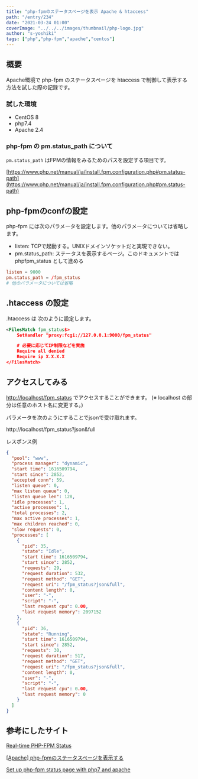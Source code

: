 ```yaml
---
title: "php-fpmのステータスページを表示 Apache & htaccess"
path: "/entry/234"
date: "2021-03-24 01:00"
coverImage: "../../../images/thumbnail/php-logo.jpg"
author: "s-yoshiki"
tags: ["php","php-fpm","apache","centos"]
---
```


## 概要

Apache環境で php-fpm のステータスページを htaccess で制御して表示する方法を試した際の記録です。

### 試した環境

- CentOS 8
- php7.4
- Apache 2.4

### php-fpm の pm.status_path について

`pm.status_path` はFPMの情報をみるためのパスを設定する項目です。

[https://www.php.net/manual/ja/install.fpm.configuration.php#pm.status-path](https://www.php.net/manual/ja/install.fpm.configuration.php#pm.status-path)

## php-fpmのconfの設定

php-fpm には次のパラメータを設定します。他のパラメータについては省略します。

- listen: TCPで起動する。UNIXドメインソケットだと実現できない。
- pm.status_path: ステータスを表示するページ。このドキュメントでは phpfpm_status として進める

```conf
listen = 9000
pm.status_path = /fpm_status
# 他のパラメータについては省略
```

## .htaccess の設定

.htaccess は 次のように設定します。

```xml
<FilesMatch fpm_status$>
    SetHandler "proxy:fcgi://127.0.0.1:9000/fpm_status"

    # 必要に応じてIP制限などを実施
    Require all denied
    Require ip X.X.X.X
</FilesMatch>
```

## アクセスしてみる

[http://localhost/fpm_status](http://localhost/fpm_status) でアクセスすることができます。 (※ localhost の部分は任意のホスト名に変更する。)

パラメータを次のようにすることでjsonで受け取れます。

http://localhost/fpm_status?json&full

レスポンス例

```json
{
  "pool": "www",
  "process manager": "dynamic",
  "start time": 1616509794,
  "start since": 2852,
  "accepted conn": 59,
  "listen queue": 0,
  "max listen queue": 0,
  "listen queue len": 128,
  "idle processes": 1,
  "active processes": 1,
  "total processes": 2,
  "max active processes": 1,
  "max children reached": 0,
  "slow requests": 0,
  "processes": [
    {
      "pid": 35,
      "state": "Idle",
      "start time": 1616509794,
      "start since": 2852,
      "requests": 29,
      "request duration": 532,
      "request method": "GET",
      "request uri": "/fpm_status?json&full",
      "content length": 0,
      "user": "-",
      "script": "-",
      "last request cpu": 0.00,
      "last request memory": 2097152
    },
    {
      "pid": 36,
      "state": "Running",
      "start time": 1616509794,
      "start since": 2852,
      "requests": 30,
      "request duration": 517,
      "request method": "GET",
      "request uri": "/fpm_status?json&full",
      "content length": 0,
      "user": "-",
      "script": "-",
      "last request cpu": 0.00,
      "last request memory": 0
    }
  ]
}
```

## 参考にしたサイト

[Real-time PHP-FPM Status](https://gist.github.com/Jiab77/a9428050ab9bb3f17c5e33343da94fd8)

[[Apache] php-fpmのステータスページを表示する](https://www.84kure.com/blog/2019/02/13/apache-php-fpm%E3%81%AE%E3%82%B9%E3%83%86%E3%83%BC%E3%82%BF%E3%82%B9%E3%83%9A%E3%83%BC%E3%82%B8%E3%82%92%E8%A1%A8%E7%A4%BA%E3%81%99%E3%82%8B/)

[Set up php-fpm status page with php7 and apache](https://stackoverflow.com/questions/39144450/set-up-php-fpm-status-page-with-php7-and-apache)
